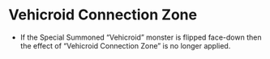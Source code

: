 # Vehicroid Connection Zone

*   If the Special Summoned “Vehicroid” monster is flipped face-down then the effect of “Vehicroid Connection Zone” is no longer applied.
